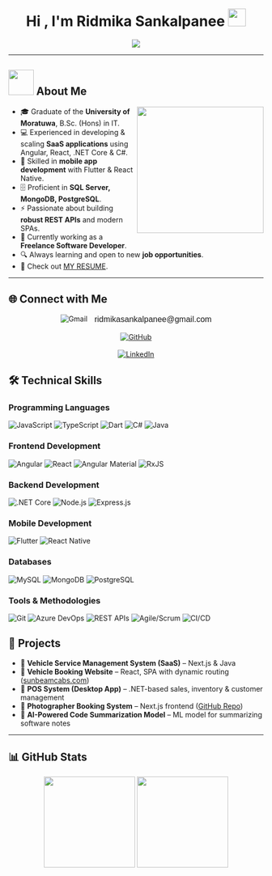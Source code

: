 <h1 align="center">Hi , I'm Ridmika Sankalpanee <img src="https://media.giphy.com/media/hvRJCLFzcasrR4ia7z/giphy.gif" width="35"></h1>
<p align="center">
  <a href="https://github.com/DenverCoder1/readme-typing-svg"><img src="https://readme-typing-svg.herokuapp.com?font=Time+New+Roman&color=%23C8BE25&size=25&center=true&vCenter=true&width=600&height=100&lines=Software+Engineer;Frontend+%26+Full-stack+Developer;Experienced+in+SaaS+Applications;Angular+%7C+React+%7C+.NET+Core+%7C+Flutter;Always+learning+new+things"></a>
</p>

---

## <picture><img src="https://github.com/7oSkaaa/7oSkaaa/blob/main/Images/about_me.gif?raw=true" width="50px"></picture> About Me

<picture> <img align="right" src="https://github.com/7oSkaaa/7oSkaaa/blob/main/Images/Right_Side.gif?raw=true" width="250px"></picture>

- 🎓 Graduate of the **University of Moratuwa**, B.Sc. (Hons) in IT.  
- 💻 Experienced in developing & scaling **SaaS applications** using Angular, React, .NET Core & C#.  
- 📱 Skilled in **mobile app development** with Flutter & React Native.  
- 🗄️ Proficient in **SQL Server, MongoDB, PostgreSQL**.  
- ⚡ Passionate about building **robust REST APIs** and modern SPAs.  
- 🚀 Currently working as a **Freelance Software Developer**.  
- 🔍 Always learning and open to new **job opportunities**.  
- 📄 Check out [MY RESUME](Ridmika_Sankalpanee_sE.pdf).  

---

## 🌐 Connect with Me  

<p align="center">
  <!-- Gmail with email text -->
  <a href="mailto:ridmikasankalpanee@gmail.com?subject=Hello%20Ridmika&body=I%20would%20like%20to%20connect%20with%20you." style="text-decoration: none;">
    <img src="https://img.shields.io/badge/gmail-%23EA4335.svg?style=plastic&logo=gmail&logoColor=white" alt="Gmail"/>
    <span style="font-family: 'Arial', sans-serif; font-size:16px; margin-left: 10px; vertical-align: middle;">
      ridmikasankalpanee@gmail.com
    </span>
  </a>
  <br><br>
  <!-- GitHub -->
  <a href="https://github.com/Ridd-dev">
    <img src="https://img.shields.io/badge/github-%23181717.svg?style=plastic&logo=github&logoColor=white" alt="GitHub"/>
  </a>
  <br><br>
  <!-- LinkedIn -->
  <a href="https://www.linkedin.com/in/ridmika-sankalpanee/">
    <img src="https://img.shields.io/badge/linkedin-%230A66C2.svg?style=plastic&logo=linkedin&logoColor=white" alt="LinkedIn"/>
  </a>
</p>


## 🛠️ Technical Skills

### Programming Languages
![JavaScript](https://img.shields.io/badge/JavaScript-F7DF1E?style=for-the-badge&logo=javascript&logoColor=black)
![TypeScript](https://img.shields.io/badge/TypeScript-3178C6?style=for-the-badge&logo=typescript&logoColor=white)
![Dart](https://img.shields.io/badge/Dart-0175C2?style=for-the-badge&logo=dart&logoColor=white)
![C#](https://img.shields.io/badge/C%23-239120?style=for-the-badge&logo=c-sharp&logoColor=white)
![Java](https://img.shields.io/badge/Java-007396?style=for-the-badge&logo=java&logoColor=white)

### Frontend Development
![Angular](https://img.shields.io/badge/Angular-DD0031?style=for-the-badge&logo=angular&logoColor=white)
![React](https://img.shields.io/badge/React-61DAFB?style=for-the-badge&logo=react&logoColor=black)
![Angular Material](https://img.shields.io/badge/Angular_Material-FF3E00?style=for-the-badge&logo=angular&logoColor=white)
![RxJS](https://img.shields.io/badge/RxJS-B7178C?style=for-the-badge&logo=reactivex&logoColor=white)

### Backend Development
![.NET Core](https://img.shields.io/badge/.NET_Core-512BD4?style=for-the-badge&logo=dotnet&logoColor=white)
![Node.js](https://img.shields.io/badge/Node.js-339933?style=for-the-badge&logo=node.js&logoColor=white)
![Express.js](https://img.shields.io/badge/Express.js-000000?style=for-the-badge&logo=express&logoColor=white)

### Mobile Development
![Flutter](https://img.shields.io/badge/Flutter-02569B?style=for-the-badge&logo=flutter&logoColor=white)
![React Native](https://img.shields.io/badge/React_Native-61DAFB?style=for-the-badge&logo=react&logoColor=black)

### Databases
![MySQL](https://img.shields.io/badge/MySQL-4479A1?style=for-the-badge&logo=mysql&logoColor=white)
![MongoDB](https://img.shields.io/badge/MongoDB-47A248?style=for-the-badge&logo=mongodb&logoColor=white)
![PostgreSQL](https://img.shields.io/badge/PostgreSQL-4169E1?style=for-the-badge&logo=postgresql&logoColor=white)

### Tools & Methodologies
![Git](https://img.shields.io/badge/Git-F05032?style=for-the-badge&logo=git&logoColor=white)
![Azure DevOps](https://img.shields.io/badge/Azure_DevOps-0078D7?style=for-the-badge&logo=azure-devops&logoColor=white)
![REST APIs](https://img.shields.io/badge/REST_API-FF6C37?style=for-the-badge)
![Agile/Scrum](https://img.shields.io/badge/Agile_Scrum-0052CC?style=for-the-badge)
![CI/CD](https://img.shields.io/badge/CI/CD-00BF4F?style=for-the-badge)


## 📂 Projects  

- 🚗 **Vehicle Service Management System (SaaS)** – Next.js & Java  
- 🚕 **Vehicle Booking Website** – React, SPA with dynamic routing ([sunbeamcabs.com](https://www.sunbeamcabs.com/))  
- 🛒 **POS System (Desktop App)** – .NET-based sales, inventory & customer management  
- 📸 **Photographer Booking System** – Next.js frontend ([GitHub Repo](https://github.com/Ridd-dev/photographer_Booking))  
- 🤖 **AI-Powered Code Summarization Model** – ML model for summarizing software notes  

---

## 📊 GitHub Stats  

<p align="center">
  <img src="https://github-readme-stats.vercel.app/api?username=Ridd-dev&show_icons=true&theme=tokyonight" height="180px"/>
  <img src="https://github-readme-stats.vercel.app/api/top-langs?username=Ridd-dev&layout=compact&theme=tokyonight" height="180px"/>
</p>

